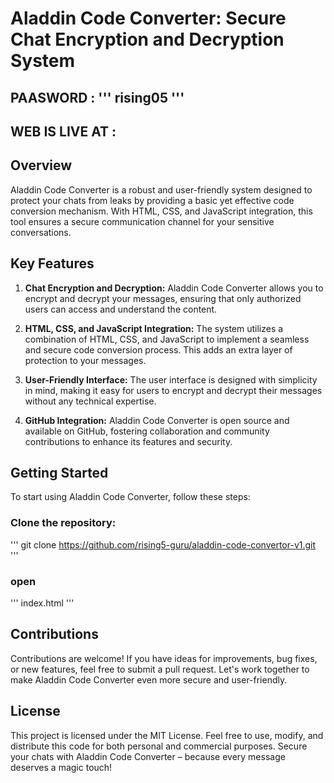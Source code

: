 # Aladdin Code Converter: Secure Chat Encryption and Decryption System

## PAASWORD : ''' rising05 '''
## WEB IS LIVE AT  :

## Overview

Aladdin Code Converter is a robust and user-friendly system designed to protect your chats from leaks by providing a basic yet effective code conversion mechanism. With HTML, CSS, and JavaScript integration, this tool ensures a secure communication channel for your sensitive conversations.

## Key Features

1. **Chat Encryption and Decryption:** Aladdin Code Converter allows you to encrypt and decrypt your messages, ensuring that only authorized users can access and understand the content.

2. **HTML, CSS, and JavaScript Integration:** The system utilizes a combination of HTML, CSS, and JavaScript to implement a seamless and secure code conversion process. This adds an extra layer of protection to your messages.

3. **User-Friendly Interface:** The user interface is designed with simplicity in mind, making it easy for users to encrypt and decrypt their messages without any technical expertise.

4. **GitHub Integration:** Aladdin Code Converter is open source and available on GitHub, fostering collaboration and community contributions to enhance its features and security.

## Getting Started
To start using Aladdin Code Converter, follow these steps:

  ### Clone the repository: 
  ''' git clone https://github.com/rising5-guru/aladdin-code-convertor-v1.git '''
  ### open 
  ''' index.html '''

## Contributions
Contributions are welcome! If you have ideas for improvements, bug fixes, or new features, feel free to submit a pull request. Let's work together to make Aladdin Code Converter even more secure and user-friendly.

## License
This project is licensed under the MIT License. Feel free to use, modify, and distribute this code for both personal and commercial purposes.
Secure your chats with Aladdin Code Converter – because every message deserves a magic touch!



